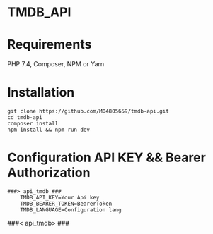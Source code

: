 # TMDB_API

# Requirements
   PHP 7.4,
   Composer,
   NPM or Yarn 
 # Installation
    git clone https://github.com/M04805659/tmdb-api.git
    cd tmdb-api
    composer install
    npm install && npm run dev 
  
# Configuration API KEY && Bearer Authorization 
    ###> api_tmdb ###
        TMDB_API_KEY=Your Api key        
        TMDB_BEARER_TOKEN=BearerToken
        TMDB_LANGUAGE=Configuration lang 
###< api_tmdb> ###
